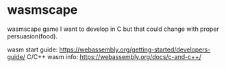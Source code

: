 # wasmscape
wasmscape game
I want to develop in C but that could change with proper persuasion(food).


wasm start guide: https://webassembly.org/getting-started/developers-guide/
C/C++ wasm info: https://webassembly.org/docs/c-and-c++/
